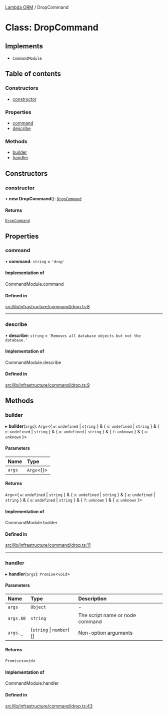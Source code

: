 [Lambda ORM](../README.md) / DropCommand

# Class: DropCommand

## Implements

- `CommandModule`

## Table of contents

### Constructors

- [constructor](DropCommand.md#constructor)

### Properties

- [command](DropCommand.md#command)
- [describe](DropCommand.md#describe)

### Methods

- [builder](DropCommand.md#builder)
- [handler](DropCommand.md#handler)

## Constructors

### constructor

• **new DropCommand**(): [`DropCommand`](DropCommand.md)

#### Returns

[`DropCommand`](DropCommand.md)

## Properties

### command

• **command**: `string` = `'drop'`

#### Implementation of

CommandModule.command

#### Defined in

[src/lib/infrastructure/command/drop.ts:8](https://github.com/lambda-orm/lambdaorm-cli/blob/46d2ee4abdbb3912cd4638a69aacd78368c5fb5d/src/lib/infrastructure/command/drop.ts#L8)

___

### describe

• **describe**: `string` = `'Removes all database objects but not the database.'`

#### Implementation of

CommandModule.describe

#### Defined in

[src/lib/infrastructure/command/drop.ts:9](https://github.com/lambda-orm/lambdaorm-cli/blob/46d2ee4abdbb3912cd4638a69aacd78368c5fb5d/src/lib/infrastructure/command/drop.ts#L9)

## Methods

### builder

▸ **builder**(`args`): `Argv`\<\{ `w`: `undefined` \| `string`  } & \{ `s`: `undefined` \| `string`  } & \{ `e`: `undefined` \| `string`  } & \{ `o`: `undefined` \| `string`  } & \{ `f`: `unknown`  } & \{ `u`: `unknown`  }\>

#### Parameters

| Name | Type |
| :------ | :------ |
| `args` | `Argv`\<{}\> |

#### Returns

`Argv`\<\{ `w`: `undefined` \| `string`  } & \{ `s`: `undefined` \| `string`  } & \{ `e`: `undefined` \| `string`  } & \{ `o`: `undefined` \| `string`  } & \{ `f`: `unknown`  } & \{ `u`: `unknown`  }\>

#### Implementation of

CommandModule.builder

#### Defined in

[src/lib/infrastructure/command/drop.ts:11](https://github.com/lambda-orm/lambdaorm-cli/blob/46d2ee4abdbb3912cd4638a69aacd78368c5fb5d/src/lib/infrastructure/command/drop.ts#L11)

___

### handler

▸ **handler**(`args`): `Promise`\<`void`\>

#### Parameters

| Name | Type | Description |
| :------ | :------ | :------ |
| `args` | `Object` | - |
| `args.$0` | `string` | The script name or node command |
| `args._` | (`string` \| `number`)[] | Non-option arguments |

#### Returns

`Promise`\<`void`\>

#### Implementation of

CommandModule.handler

#### Defined in

[src/lib/infrastructure/command/drop.ts:43](https://github.com/lambda-orm/lambdaorm-cli/blob/46d2ee4abdbb3912cd4638a69aacd78368c5fb5d/src/lib/infrastructure/command/drop.ts#L43)

